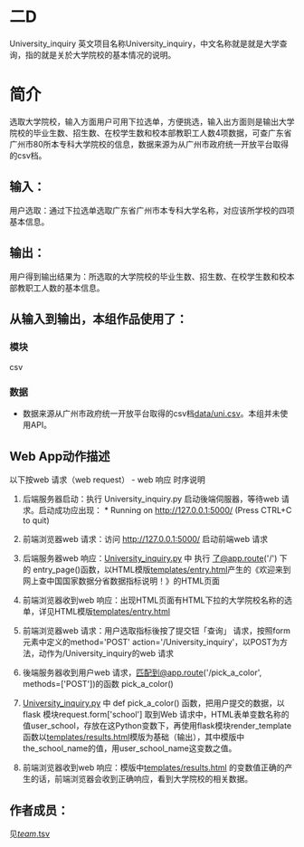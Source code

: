 # 二D

University_inquiry
英文项目名称University_inquiry，中文名称就是就是大学查询，指的就是关於大学院校的基本情况的说明。


# 简介 
选取大学院校，输入方面用户可用下拉选单，方便挑选，输入出方面则是输出大学院校的毕业生数、招生数、在校学生数和校本部教职工人数4项数据，可查广东省广州市80所本专科大学院校的信息，数据来源为从广州市政府统一开放平台取得的csv档。



## 输入：
用户选取：通过下拉选单选取广东省广州市本专科大学名称，对应该所学校的四项基本信息。
## 输出：
用户得到输出结果为：所选取的大学院校的毕业生数、招生数、在校学生数和校本部教职工人数的基本信息。 

## 从输入到输出，本组作品使用了：
### 模块
csv
### 数据
* 数据来源从广州市政府统一开放平台取得的csv档[data/uni.csv](data/uni.csv)。本组并未使用API。

## Web App动作描述

以下按web 请求（web request） - web 响应 时序说明

1. 后端服务器启动：执行 University_inquiry.py 启动後端伺服器，等待web 请求。启动成功应出现：  * Running on http://127.0.0.1:5000/ (Press CTRL+C to quit)

2. 前端浏览器web 请求：访问 http://127.0.0.1:5000/ 启动前端web 请求

3. 后端服务器web 响应：[University_inquiry.py](University_inquiry.py) 中 执行 了@app.route('/') 下的 entry_page()函数，以HTML模版[templates/entry.html](templates/entry.html)产生的《欢迎来到网上查中国国家数据分省数据指标说明！》的HTML页面

4. 前端浏览器收到web 响应：出现HTML页面有HTML下拉的大学院校名称的选单，详见HTML模版[templates/entry.html](templates/entry.html)

5. 前端浏览器web 请求：用户选取指标後按了提交钮「查询」 请求，按照form元素中定义的method='POST' action='/University_inquiry'，以POST为方法，动作为/University_inquiry的web 请求

6. 後端服务器收到用户web 请求，匹配到@app.route('/pick_a_color', methods=['POST'])的函数 pick_a_color() 

7. [University_inquiry.py](University_inquiry.py) 中 def pick_a_color() 函数，把用户提交的数据，以flask 模块request.form['school']	取到Web 请求中，HTML表单变数名称的值user_school，存放在这Python变数下，再使用flask模块render_template 函数以[templates/results.html](templates/results.html)模版为基础（输出），其中模版中the_school_name的值，用user_school_name这变数之值。

8. 前端浏览器收到web 响应：模版中[templates/results.html](templates/results.html) 的变数值正确的产生的话，前端浏览器会收到正确响应，看到大学院校的相关数据。

## 作者成员：
见[_team_.tsv](_team_/_team_.tsv)
